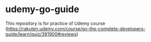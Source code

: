 # udemy-go-guide

This repository is for practice of Udemy course (https://rakuten.udemy.com/course/go-the-complete-developers-guide/learn/quiz/391900#reviews)